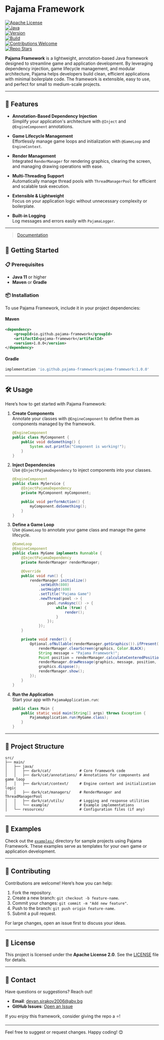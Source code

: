 # Pajama Framework

[![Apache License](https://img.shields.io/badge/license-Apache%202.0-blue.svg)](https://opensource.org/licenses/Apache-2.0)  
[![Java](https://img.shields.io/badge/language-Java-orange.svg)](https://www.oracle.com/java/)  
[![Version](https://img.shields.io/badge/version-1.0.0-brightgreen.svg)](https://github.com/Deyan2306/pajama/releases)  
[![Build](https://img.shields.io/github/actions/workflow/status/Deyan2306/pajama/build.yml?label=build&logo=github)](https://github.com/Deyan2306/pajama/actions)  
[![Contributions Welcome](https://img.shields.io/badge/contributions-welcome-brightgreen.svg?style=flat)](https://github.com/Deyan2306/pajama/issues)  
[![Repo Stars](https://img.shields.io/github/stars/Deyan2306/pajama?style=social)](https://github.com/Deyan2306/pajama/stargazers)

**Pajama Framework** is a lightweight, annotation-based Java framework designed to streamline game and application development. By leveraging dependency injection, game lifecycle management, and modular architecture, Pajama helps developers build clean, efficient applications with minimal boilerplate code. The framework is extensible, easy to use, and perfect for small to medium-scale projects.

---

## 🎯 Features

- **Annotation-Based Dependency Injection**  
  Simplify your application's architecture with `@Inject` and `@EngineComponent` annotations.

- **Game Lifecycle Management**  
  Effortlessly manage game loops and initialization with `@GameLoop` and `EngineContext`.

- **Render Management**  
  Integrated `RenderManager` for rendering graphics, clearing the screen, and managing drawing operations with ease.

- **Multi-Threading Support**  
  Automatically manage thread pools with `ThreadManagerPool` for efficient and scalable task execution.

- **Extensible & Lightweight**  
  Focus on your application logic without unnecessary complexity or boilerplate.

- **Built-in Logging**  
  Log messages and errors easily with `PajamaLogger`.

---

> [Documentation](/docs)

## 🚀 Getting Started

### 📋 Prerequisites

- **Java 11** or higher
- **Maven** or **Gradle**

### 📦 Installation

To use Pajama Framework, include it in your project dependencies:

#### Maven
```xml
<dependency>
    <groupId>io.github.pajama-framework</groupId>
    <artifactId>pajama-framework</artifactId>
    <version>1.0.0</version>
</dependency>
```

#### Gradle
```groovy
implementation 'io.github.pajama-framework:pajama-framework:1.0.0'
```

---

## 🛠️ Usage

Here’s how to get started with Pajama Framework:

1. **Create Components**  
   Annotate your classes with `@EngineComponent` to define them as components managed by the framework.
   ```java
   @EngineComponent
   public class MyComponent {
       public void doSomething() {
           System.out.println("Component is working!");
       }
   }
   ```

2. **Inject Dependencies**  
   Use `@InjectPajamaDependency` to inject components into your classes.
   ```java
   @EngineComponent
   public class MyService {
       @InjectPajamaDependency
       private MyComponent myComponent;

       public void performAction() {
           myComponent.doSomething();
       }
   }
   ```

3. **Define a Game Loop**  
   Use `@GameLoop` to annotate your game class and manage the game lifecycle.
   ```java
   @GameLoop
   @EngineComponent
   public class MyGame implements Runnable {
       @InjectPajamaDependency
       private RenderManager renderManager;

       @Override
       public void run() {
           renderManager.initialize()
               .setWidth(800)
               .setHeight(600)
               .setTitle("Pajama Game")
               .newThread(pool -> {
                   pool.runAsync(() -> {
                       while (true) {
                           render();
                       }
                   });
               });
       }

       private void render() {
           Optional.ofNullable(renderManager.getGraphics()).ifPresent(graphics -> {
               renderManager.clearScreen(graphics, Color.BLACK);
               String message = "Pajama Framework!";
               Point position = renderManager.calculateCenteredPosition(graphics, message);
               renderManager.drawMessage(graphics, message, position, Color.WHITE);
               graphics.dispose();
               renderManager.show();
           });
       }
   }
   ```

4. **Run the Application**  
   Start your app with `PajamaApplication.run`:
   ```java
   public class Main {
       public static void main(String[] args) throws Exception {
           PajamaApplication.run(MyGame.class);
       }
   }
   ```

---

## 📂 Project Structure

```plaintext
src/
├── main/
│   ├── java/
│   │   ├── dark/cat/             # Core framework code
│   │   ├── dark/cat/annotations/ # Annotations for components and game loop
│   │   ├── dark/cat/context/     # Engine context and initialization logic
│   │   ├── dark/cat/managers/    # RenderManager and ThreadManagerPool
│   │   ├── dark/cat/utils/       # Logging and response utilities
│   │   └── example/              # Example implementations
│   └── resources/                # Configuration files (if any)
```

---

## 🌟 Examples

Check out the [`examples/`](examples/) directory for sample projects using Pajama Framework. These examples serve as templates for your own game or application development.

---

## 🤝 Contributing

Contributions are welcome! Here’s how you can help:

1. Fork the repository.
2. Create a new branch: `git checkout -b feature-name`.
3. Commit your changes: `git commit -m "Add new feature"`.
4. Push to the branch: `git push origin feature-name`.
5. Submit a pull request.

For large changes, open an issue first to discuss your ideas.

---

## 📜 License

This project is licensed under the **Apache License 2.0**. See the [LICENSE](LICENSE) file for details.

---

## 📧 Contact

Have questions or suggestions? Reach out!

- **Email**: [deyan.sirakov2006@abv.bg](mailto:deyan.sirakov2006@abv.bg)
- **GitHub Issues**: [Open an Issue](https://github.com/Deyan2306/pajama/issues)

If you enjoy this framework, consider giving the repo a ⭐!

--- 

Feel free to suggest or request changes. Happy coding! 😊